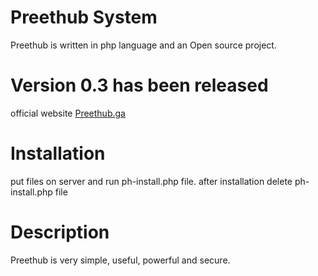 # Preethub System
Preethub is written in php language and an Open source project.

# Version 0.3 has been released
official website [Preethub.ga](http://preethub.ga)

# Installation
put files on server and run ph-install.php file. after installation delete ph-install.php file

# Description
Preethub is very simple, useful, powerful and secure.
